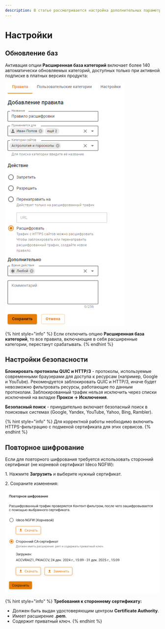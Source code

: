 ```yaml
---
description: В статье рассматривается настройка дополнительных параметров фильтрации модуля Контент-фильтр.
---
```


# Настройки

## Обновление баз

Активация опции **Расширенная база категорий** включает более 140 автоматически обновляемых категорий, доступных только при активной подписке в платных версиях продукта:

![](/.gitbook/assets/content-filter17.png)

{% hint style="info" %}
Если отключить опцию **Расширенная база категорий**, то все правила, включающие в себя расширенные категории, перестанут срабатывать.
{% endhint %}

## Настройки безопасности

**Блокировать протоколы QUIC и HTTP/3** - протоколы, используемые современными браузерами для доступа к ресурсам (например, Google и YouTube). Рекомендуется заблокировать QUIC и HTTP/3, иначе будет невозможно фильтровать ресурсы, работающие по данным протоколам. Заблокированный трафик нельзя исключить через списки исключений на вкладке **Прокси -> Исключения**.

**Безопасный поиск** - принудительно включает безопасный поиск в поисковых системах (Google, Yandex, YouTube, Yahoo, Bing, Rambler).

{% hint style="info" %}
Для корректной работы необходимо включить HTTPS-фильтрацию с подменой сертификата для этих сервисов.
{% endhint %}

## Повторное шифрование

Если для повторного шифрования требуется использовать сторонний сертификат (не корневой сертификат Ideco NGFW):

1\. Нажмите **Загрузить** и выберите нужный сертификат.

2\. Сохраните изменения:

![](/.gitbook/assets/content-filter10.png)

{% hint style="info" %}
**Требования к стороннему сертификату:**

* Должен быть выдан удостоверяющим центром **Certificate Authority**.
* Имеет расширение **.pem**.
* Содержит приватный ключ.
{% endhint %}